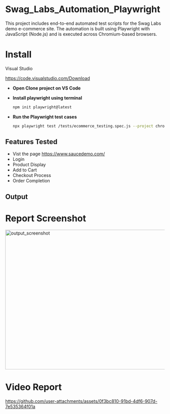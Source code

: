 # Swag_Labs_Automation_Playwright
This project includes end-to-end automated test scripts for the Swag Labs demo e-commerce site. The automation is built using Playwright with JavaScript (Node.js) and is executed across Chromium-based browsers.

# Install
Visual Studio

https://code.visualstudio.com/Download

- **Open Clone project on VS Code**

- **Install playwright using terminal**

  ```bash
  npm init playwright@latest
  
- **Run the Playwright test cases**

    ```bash
  npx playwright test /tests/ecommerce_testing.spec.js --project chromium --headed

## **Features Tested**
- Vist the page https://www.saucedemo.com/
- Login
- Product Display 
- Add to Cart 
- Checkout Process
- Order Completion
## **Output**
# Report Screenshot
 
<img width="1906" height="442" alt="output_screenshot" src="https://github.com/user-attachments/assets/cf4e7782-51b3-487c-8202-e7633f056a51" />

# Video Report

https://github.com/user-attachments/assets/0f3bc810-91bd-4df6-907d-7e535364f01a


